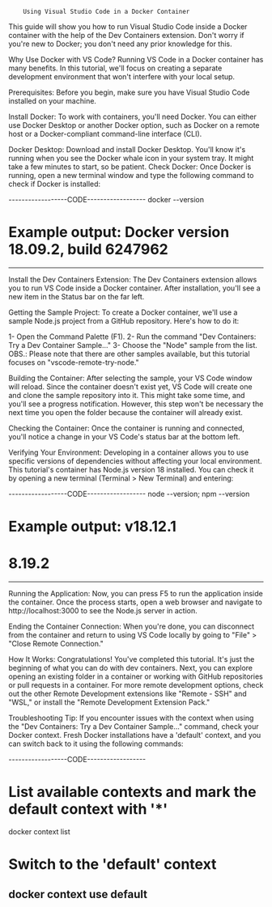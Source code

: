         Using Visual Studio Code in a Docker Container

This guide will show you how to run Visual Studio Code inside a Docker container with the help of the Dev Containers extension. Don't worry if you're new to Docker; you don't need any prior knowledge for this.

Why Use Docker with VS Code?
Running VS Code in a Docker container has many benefits. In this tutorial, we'll focus on creating a separate development environment that won't interfere with your local setup.

Prerequisites:
Before you begin, make sure you have Visual Studio Code installed on your machine.

Install Docker:
To work with containers, you'll need Docker. You can either use Docker Desktop or another Docker option, such as Docker on a remote host or a Docker-compliant command-line interface (CLI).

Docker Desktop: Download and install Docker Desktop. You'll know it's running when you see the Docker whale icon in your system tray. It might take a few minutes to start, so be patient.
Check Docker: Once Docker is running, open a new terminal window and type the following command to check if Docker is installed:

------------------CODE------------------
docker --version
# Example output: Docker version 18.09.2, build 6247962
----------------------------------------

Install the Dev Containers Extension:
The Dev Containers extension allows you to run VS Code inside a Docker container. After installation, you'll see a new item in the Status bar on the far left.

Getting the Sample Project:
To create a Docker container, we'll use a sample Node.js project from a GitHub repository. Here's how to do it:

1- Open the Command Palette (F1).
2- Run the command "Dev Containers: Try a Dev Container Sample..."
3- Choose the "Node" sample from the list.
OBS.: Please note that there are other samples available, but this tutorial focuses on "vscode-remote-try-node."

Building the Container:
After selecting the sample, your VS Code window will reload. Since the container doesn't exist yet, VS Code will create one and clone the sample repository into it. This might take some time, and you'll see a progress notification. However, this step won't be necessary the next time you open the folder because the container will already exist.

Checking the Container:
Once the container is running and connected, you'll notice a change in your VS Code's status bar at the bottom left.

Verifying Your Environment:
Developing in a container allows you to use specific versions of dependencies without affecting your local environment. This tutorial's container has Node.js version 18 installed. You can check it by opening a new terminal (Terminal > New Terminal) and entering:

------------------CODE------------------
node --version; npm --version
# Example output: v18.12.1
#                   8.19.2
----------------------------------------

Running the Application:
Now, you can press F5 to run the application inside the container. Once the process starts, open a web browser and navigate to http://localhost:3000 to see the Node.js server in action.

Ending the Container Connection:
When you're done, you can disconnect from the container and return to using VS Code locally by going to "File" > "Close Remote Connection."

How It Works:
Congratulations! You've completed this tutorial. It's just the beginning of what you can do with dev containers. Next, you can explore opening an existing folder in a container or working with GitHub repositories or pull requests in a container. For more remote development options, check out the other Remote Development extensions like "Remote - SSH" and "WSL," or install the "Remote Development Extension Pack."

Troubleshooting Tip:
If you encounter issues with the context when using the "Dev Containers: Try a Dev Container Sample..." command, check your Docker context. Fresh Docker installations have a 'default' context, and you can switch back to it using the following commands:

------------------CODE------------------
# List available contexts and mark the default context with '*'
docker context list
# Switch to the 'default' context
docker context use default
----------------------------------------
